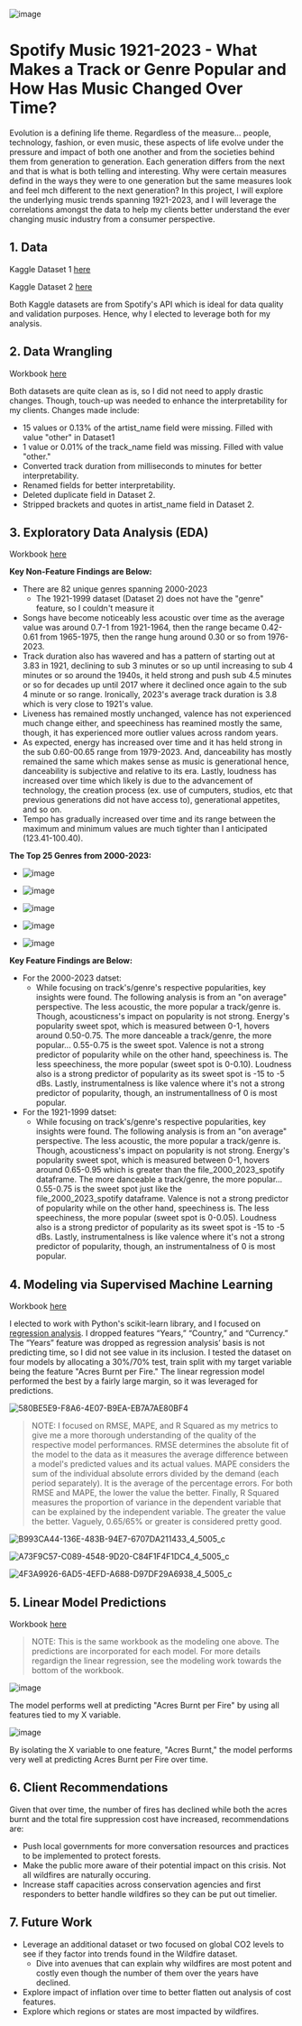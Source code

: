 ![image](https://i0.wp.com/blog.tunemymusic.com/wp-content/uploads/2023/08/green-black-3D-Spotify-logo-alexander-shatov-JlO3-oY5ZlQ-unsplash.jpg?fit=400%2C250&ssl=1)

# Spotify Music 1921-2023 - What Makes a Track or Genre Popular and How Has Music Changed Over Time?

Evolution is a defining life theme. Regardless of the measure... people, technology, fashion, or even music, these aspects of life evolve under the pressure and impact of both one another and from the societies behind them from generation to generation. Each generation differs from the next and that is what is both telling and interesting. Why were certain measures defind in the ways they were to one generation but the same measures look and feel mch different to the next generation? In this project, I will explore the underlying music trends spanning 1921-2023, and I will leverage the correlations amongst the data to help my clients better understand the ever changing music industry from a consumer perspective.

## 1. Data

Kaggle Dataset 1 [here](https://www.kaggle.com/datasets/amitanshjoshi/spotify-1million-tracks)

Kaggle Dataset 2 [here](https://www.kaggle.com/datasets/ektanegi/spotifydata-19212020)

Both Kaggle datasets are from Spotify's API which is ideal for data quality and validation purposes. Hence, why I elected to leverage both for my analysis.

## 2. Data Wrangling

Workbook [here](https://github.com/jackpaddock/Springboard-Data-Science-Boot-Camp/blob/master/Capstone%203%20Project/Capstone%203%20-%20Data%20Wrangling.ipynb)

Both datasets are quite clean as is, so I did not need to apply drastic changes. Though, touch-up was needed to enhance the interpretability for my clients. Changes made include:

- 15 values or 0.13% of the artist_name field were missing. Filled with value "other" in Dataset1
- 1 value or 0.01% of the track_name field was missing. Filled with value "other."
- Converted track duration from milliseconds to minutes for better interpretability.
- Renamed fields for better interpretability.
- Deleted duplicate field in Dataset 2.
- Stripped brackets and quotes in artist_name field in Dataset 2.

## 3. Exploratory Data Analysis (EDA)

Workbook [here](https://github.com/jackpaddock/Springboard-Data-Science-Boot-Camp/blob/master/Capstone%203%20Project/Capstone%203%20-%20Exploratory%20Data%20Analysis.ipynb)

**Key Non-Feature Findings are Below:**
- There are 82 unique genres spanning 2000-2023
  - The 1921-1999 dataset (Dataset 2) does not have the "genre" feature, so I couldn't measure it
- Songs have become noticeably less acoustic over time as the average value was around 0.7-1 from 1921-1964, then the range became 0.42-0.61 from 1965-1975, then the range hung     around 0.30 or so from 1976-2023. 
- Track duration also has wavered and has a pattern of starting out at 3.83 in 1921, declining to sub 3 minutes or so up until increasing to sub 4 minutes or so around the 1940s,   it held strong and push sub 4.5 minutes or so for decades up until 2017 where it declined once again to the sub 4 minute or so range. Ironically, 2023's average track duration    is 3.8 which is very close to 1921's value. 
- Liveness has remained mostly unchanged, valence has not experienced much change either, and speechiness has reamined mostly the same, though, it has experienced more outlier      values across random years.
- As expected, energy has increased over time and it has held strong in the sub 0.60-00.65 range from 1979-2023. And, danceability has mostly remained the same which makes sense    as music is generational hence, danceability is subjective and relative to its era. Lastly, loudness has increased over time which likely is due to the advancement of             technology, the creation process (ex. use of cumputers, studios, etc that previous generations did not have access to), generational appetites, and so on.
- Tempo has gradually increased over time and its range between the maximum and minimum values are much tighter than I anticipated (123.41-100.40).

**The Top 25 Genres from 2000-2023:**
- ![image](https://github.com/jackpaddock/Springboard-Data-Science-Boot-Camp/assets/129892021/f1735020-fbda-4155-a580-abfe23808170)

- ![image](https://github.com/jackpaddock/Springboard-Data-Science-Boot-Camp/assets/129892021/3b2b3f1e-8afd-4655-8b5c-56585e2e2308)
- ![image](https://github.com/jackpaddock/Springboard-Data-Science-Boot-Camp/assets/129892021/4becea59-95e0-4cae-b625-75035e94574e)

- ![image](https://github.com/jackpaddock/Springboard-Data-Science-Boot-Camp/assets/129892021/ea4a444c-ff9b-45b8-bebc-737d55feddd5)
- ![image](https://github.com/jackpaddock/Springboard-Data-Science-Boot-Camp/assets/129892021/ac3499b7-1487-416c-a563-e24ab992aa15)

**Key Feature Findings are Below:**
- For the 2000-2023 datset:
  - While focusing on track's/genre's respective popularities, key insights were found. The following analysis is from an "on average" perspective. The less acoustic, the more         popular a track/genre is. Though, acousticness's impact on popularity is not strong. Energy's popularity sweet spot, which is measured between 0-1, hovers around 0.50-0.75.        The more danceable a track/genre, the more popular... 0.55-0.75 is the sweet spot. Valence is not a strong predictor of popularity while on the other hand, speechiness is.         The less speechiness, the more popular (sweet spot is 0-0.10). Loudness also is a strong predictor of popularity as its sweet spot is -15 to -5 dBs. Lastly, instrumentalness       is like valence where it's not a strong predictor of popularity, though, an instrumentallness of 0 is most popular.
- For the 1921-1999 datset:
  - While focusing on track's/genre's respective popularities, key insights were found. The following analysis is from an "on average" perspective. The less acoustic, the more         popular a track/genre is. Though, acousticness's impact on popularity is not strong. Energy's popularity sweet spot, which is measured between 0-1, hovers around 0.65-0.95         which is greater than the file_2000_2023_spotify dataframe. The more danceable a track/genre, the more popular... 0.55-0.75 is the sweet spot just like the                     
    file_2000_2023_spotify dataframe. Valence is not a strong predictor of popularity while on the other hand, speechiness is. The less speechiness, the more popular (sweet spot 
    is 0-0.05). Loudness also is a strong predictor of popularity as its sweet spot is -15 to -5 dBs. Lastly, instrumentalness is like valence where it's not a strong predictor of 
    popularity, though, an instrumentalness of 0 is most popular.


## 4. Modeling via Supervised Machine Learning

Workbook [here](https://github.com/jackpaddock/Springboard-Data-Science-Boot-Camp/blob/master/Capstone%203%20Project/Capstone_3_Pre_processing_Work_and_Modeling_Final.ipynb)

I elected to work with Python's scikit-learn library, and I focused on [regression analysis](https://scikit-learn.org/stable/supervised_learning.html#supervised-learning). I dropped features “Years,” “Country,” and “Currency.” The “Years” feature was dropped as regression analysis’ basis is not predicting time, so I did not see value in its inclusion. I tested the dataset on four models by allocating a 30%/70% test, train split with my target variable being the feature "Acres Burnt per Fire." The linear regression model performed the best by a fairly large margin, so it was leveraged for predictions.

![580BE5E9-F8A6-4E07-B9EA-EB7A7AE80BF4](https://github.com/jackpaddock/Springboard-Data-Science-Boot-Camp/assets/129892021/20c9519e-d927-4ae8-ae76-2fbd222d5802)

> NOTE: I focused on RMSE, MAPE, and R Squared as my metrics to give me a more thorough understanding of the quality of the respective model performances. RMSE determines the absolute fit of the model to the data as it measures the average difference between a model's predicted values and its actual values. MAPE considers the sum of the individual absolute errors divided by the demand (each period separately). It is the average of the percentage errors. For both RMSE and MAPE, the lower the value the better. Finally, R Squared measures the proportion of variance in the dependent variable that can be explained by the independent variable. The greater the value the better. Vaguely, 0.65/65% or greater is considered pretty good.
>
> 

![B993CA44-136E-483B-94E7-6707DA211433_4_5005_c](https://github.com/jackpaddock/Springboard-Data-Science-Boot-Camp/assets/129892021/9fc195c5-72ef-459d-9e33-f5c511785cb2)

![A73F9C57-C089-4548-9D20-C84F1F4F1DC4_4_5005_c](https://github.com/jackpaddock/Springboard-Data-Science-Boot-Camp/assets/129892021/8bd65bea-e6bf-46d4-b5cb-23e8b519081c)

![4F3A9926-6AD5-4EFD-A688-D97DF29A6938_4_5005_c](https://github.com/jackpaddock/Springboard-Data-Science-Boot-Camp/assets/129892021/45759175-e1b1-4e55-8b3b-2b2dfe640120)

## 5. Linear Model Predictions

Workbook [here](https://github.com/jackpaddock/Springboard-Data-Science-Boot-Camp/blob/master/Capstone%202%20Project/Capstone%202%20-%20Modeling.ipynb)

> NOTE: This is the same workbook as the modeling one above. The predictions are incorporated for each model. For more details regardign the linear regression, see the modeling work towards the bottom of the workbook.

![image](https://github.com/jackpaddock/Springboard-Data-Science-Boot-Camp/assets/129892021/28d12608-64cb-42a8-a99d-971b056cff2b)

The model performs well at predicting "Acres Burnt per Fire" by using all features tied to my X variable. 

![image](https://github.com/jackpaddock/Springboard-Data-Science-Boot-Camp/assets/129892021/0af5b7e4-5af0-4532-84ff-fdf3b6575663)

By isolating the X variable to one feature, "Acres Burnt," the model performs very well at predicting Acres Burnt per Fire over time.

## 6. Client Recommendations

Given that over time, the number of fires has declined while both the acres burnt and the total fire suppression cost have increased, recommendations are:

- Push local governments for more conversation resources and practices to be implemented to protect forests.
- Make the public more aware of their potential impact on this crisis. Not all wildfires are naturally occuring.
- Increase staff capacities across conservation agencies and first responders to better handle wildfires so they can be put out timelier.

## 7. Future Work

- Leverage an additional dataset or two focused on global CO2 levels to see if they factor into trends found in the Wildfire dataset.
  - Dive into avenues that can explain why wildfires are most potent and costly even though the number of them over the years have declined.
- Explore impact of inflation over time to better flatten out analysis of cost features.
- Explore which regions or states are most impacted by wildfires.

